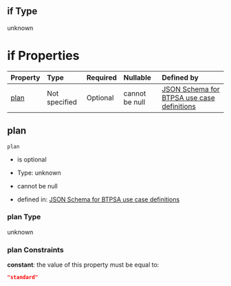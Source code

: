 ## if Type

unknown

# if Properties

| Property      | Type          | Required | Nullable       | Defined by                                                                                                                                                                                                                                  |
| :------------ | :------------ | :------- | :------------- | :------------------------------------------------------------------------------------------------------------------------------------------------------------------------------------------------------------------------------------------ |
| [plan](#plan) | Not specified | Optional | cannot be null | [JSON Schema for BTPSA use case definitions](btpsa-usecase-properties-services-items-allof-1-then-allof-97-then-allof-2-if-properties-plan.md "undefined#/properties/services/items/allOf/1/then/allOf/97/then/allOf/2/if/properties/plan") |

## plan



`plan`

*   is optional

*   Type: unknown

*   cannot be null

*   defined in: [JSON Schema for BTPSA use case definitions](btpsa-usecase-properties-services-items-allof-1-then-allof-97-then-allof-2-if-properties-plan.md "undefined#/properties/services/items/allOf/1/then/allOf/97/then/allOf/2/if/properties/plan")

### plan Type

unknown

### plan Constraints

**constant**: the value of this property must be equal to:

```json
"standard"
```
